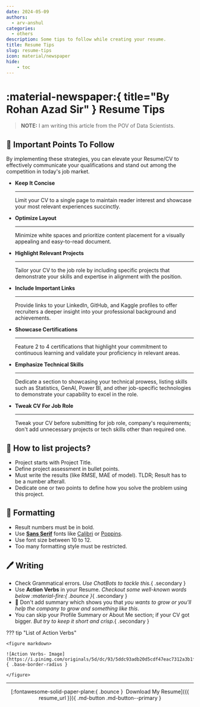 ```yaml
---
date: 2024-05-09
authors:
  - arv-anshul
categories:
  - others
description: Some tips to follow while creating your resume.
title: Resume Tips
slug: resume-tips
icon: material/newspaper
hide:
    - toc
---
```


# :material-newspaper:{ title="By Rohan Azad Sir" } Resume Tips

> **NOTE:** I am writing this article from the POV of Data Scientists.

## :memo: Important Points To Follow

By implementing these strategies, you can elevate your Resume/CV to effectively communicate your qualifications and stand out among the competition in today's job market.

<!-- more -->

<div class="grid cards" markdown>

  - **Keep It Concise**

    ---

    Limit your CV to a single page to maintain reader interest and showcase your most relevant experiences succinctly.

  - **Optimize Layout**

    ---

    Minimize white spaces and prioritize content placement for a visually appealing and easy-to-read document.

  - **Highlight Relevant Projects**

    ---

    Tailor your CV to the job role by including specific projects that demonstrate your skills and expertise in alignment with the position.

  - **Include Important Links**

    ---

    Provide links to your LinkedIn, GitHub, and Kaggle profiles to offer recruiters a deeper insight into your professional background and achievements.

  - **Showcase Certifications**

    ---

    Feature 2 to 4 certifications that highlight your commitment to continuous learning and validate your proficiency in relevant areas.

  - **Emphasize Technical Skills**

    ---

    Dedicate a section to showcasing your technical prowess, listing skills such as Statistics, GenAI, Power BI, and other job-specific technologies to demonstrate your capability to excel in the role.

  - **Tweak CV For Job Role**

    ---

    Tweak your CV before submitting for job role, company's requirements; don't add unnecessary projects or tech skills other than required one.

</div>

## :bookmark: How to list projects?

- Project starts with Project Title.
- Define project assessment in bullet points.
- Must write the results (like RMSE, MAE of model). TLDR; Result has to be a number afterall.
- Dedicate one or two points to define how you solve the problem using this project.

## :art: Formatting

- Result numbers must be in bold.
- Use **[Sans Serif]** fonts like [Calibri] or [Poppins].
- Use font size between 10 to 12.
- Too many formatting style must be restricted.

[Sans Serif]: https://en.wikipedia.org/wiki/Sans-serif
[Poppins]: https://fonts.google.com/specimen/Poppins "Download from Google Fonts"
[Calibri]: https://www.freefonts.io/calibri-font/ "Already bundled with WindowsOS"

## :pen: Writing

- Check Grammatical errors. _Use ChatBots to tackle this._{ .secondary }
- Use **Action Verbs** in your Resume. _Checkout some well-known words below :material-fire:{ .bounce }_{ .secondary }
- 🙅 Don't add summary which shows you that _you wants to grow or you'll help the company to grow and something like this_.
- You can skip your Profile Summary or About Me section; if your CV got bigger. _But try to keep it short and crisp._{ .secondary }

??? tip "List of Action Verbs"

    <figure markdown>

    ![Action Verbs- Image](https://i.pinimg.com/originals/5d/dc/93/5ddc93adb20d5cdf47eac7312a3b1f7e.jpg){ .base-border-radius }

    </figure>

---

<p align="center" markdown>
[:fontawesome-solid-paper-plane:{ .bounce }&nbsp; Download My Resume]({{ resume_url }}){ .md-button .md-button--primary }
</p>
